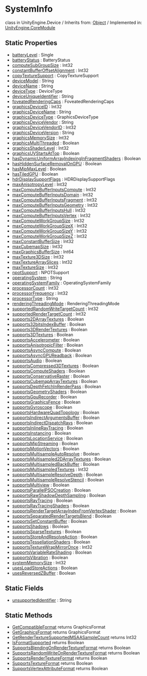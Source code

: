 # SystemInfo
class in UnityEngine.Device
 / Inherits from: <a href="https://docs.unity3d.com/6000.1/Documentation/ScriptReference/Object.html">Object</a> / Implemented in: <a href="https://docs.unity3d.com/6000.1/Documentation/ScriptReference/UnityEngine.CoreModule.html">UnityEngine.CoreModule</a>

## Static Properties
- <a href="https://docs.unity3d.com/6000.1/Documentation/ScriptReference/SystemInfo-batteryLevel.html">batteryLevel</a> : Single
- <a href="https://docs.unity3d.com/6000.1/Documentation/ScriptReference/SystemInfo-batteryStatus.html">batteryStatus</a> : BatteryStatus
- <a href="https://docs.unity3d.com/6000.1/Documentation/ScriptReference/SystemInfo-computeSubGroupSize.html">computeSubGroupSize</a> : Int32
- <a href="https://docs.unity3d.com/6000.1/Documentation/ScriptReference/SystemInfo-constantBufferOffsetAlignment.html">constantBufferOffsetAlignment</a> : Int32
- <a href="https://docs.unity3d.com/6000.1/Documentation/ScriptReference/SystemInfo-copyTextureSupport.html">copyTextureSupport</a> : CopyTextureSupport
- <a href="https://docs.unity3d.com/6000.1/Documentation/ScriptReference/SystemInfo-deviceModel.html">deviceModel</a> : String
- <a href="https://docs.unity3d.com/6000.1/Documentation/ScriptReference/SystemInfo-deviceName.html">deviceName</a> : String
- <a href="https://docs.unity3d.com/6000.1/Documentation/ScriptReference/SystemInfo-deviceType.html">deviceType</a> : DeviceType
- <a href="https://docs.unity3d.com/6000.1/Documentation/ScriptReference/SystemInfo-deviceUniqueIdentifier.html">deviceUniqueIdentifier</a> : String
- <a href="https://docs.unity3d.com/6000.1/Documentation/ScriptReference/SystemInfo-foveatedRenderingCaps.html">foveatedRenderingCaps</a> : FoveatedRenderingCaps
- <a href="https://docs.unity3d.com/6000.1/Documentation/ScriptReference/SystemInfo-graphicsDeviceID.html">graphicsDeviceID</a> : Int32
- <a href="https://docs.unity3d.com/6000.1/Documentation/ScriptReference/SystemInfo-graphicsDeviceName.html">graphicsDeviceName</a> : String
- <a href="https://docs.unity3d.com/6000.1/Documentation/ScriptReference/SystemInfo-graphicsDeviceType.html">graphicsDeviceType</a> : GraphicsDeviceType
- <a href="https://docs.unity3d.com/6000.1/Documentation/ScriptReference/SystemInfo-graphicsDeviceVendor.html">graphicsDeviceVendor</a> : String
- <a href="https://docs.unity3d.com/6000.1/Documentation/ScriptReference/SystemInfo-graphicsDeviceVendorID.html">graphicsDeviceVendorID</a> : Int32
- <a href="https://docs.unity3d.com/6000.1/Documentation/ScriptReference/SystemInfo-graphicsDeviceVersion.html">graphicsDeviceVersion</a> : String
- <a href="https://docs.unity3d.com/6000.1/Documentation/ScriptReference/SystemInfo-graphicsMemorySize.html">graphicsMemorySize</a> : Int32
- <a href="https://docs.unity3d.com/6000.1/Documentation/ScriptReference/SystemInfo-graphicsMultiThreaded.html">graphicsMultiThreaded</a> : Boolean
- <a href="https://docs.unity3d.com/6000.1/Documentation/ScriptReference/SystemInfo-graphicsShaderLevel.html">graphicsShaderLevel</a> : Int32
- <a href="https://docs.unity3d.com/6000.1/Documentation/ScriptReference/SystemInfo-graphicsUVStartsAtTop.html">graphicsUVStartsAtTop</a> : Boolean
- <a href="https://docs.unity3d.com/6000.1/Documentation/ScriptReference/SystemInfo-hasDynamicUniformArrayIndexingInFragmentShaders.html">hasDynamicUniformArrayIndexingInFragmentShaders</a> : Boolean
- <a href="https://docs.unity3d.com/6000.1/Documentation/ScriptReference/SystemInfo-hasHiddenSurfaceRemovalOnGPU.html">hasHiddenSurfaceRemovalOnGPU</a> : Boolean
- <a href="https://docs.unity3d.com/6000.1/Documentation/ScriptReference/SystemInfo-hasMipMaxLevel.html">hasMipMaxLevel</a> : Boolean
- <a href="https://docs.unity3d.com/6000.1/Documentation/ScriptReference/SystemInfo-hasTiledGPU.html">hasTiledGPU</a> : Boolean
- <a href="https://docs.unity3d.com/6000.1/Documentation/ScriptReference/SystemInfo-hdrDisplaySupportFlags.html">hdrDisplaySupportFlags</a> : HDRDisplaySupportFlags
- <a href="https://docs.unity3d.com/6000.1/Documentation/ScriptReference/SystemInfo-maxAnisotropyLevel.html">maxAnisotropyLevel</a> : Int32
- <a href="https://docs.unity3d.com/6000.1/Documentation/ScriptReference/SystemInfo-maxComputeBufferInputsCompute.html">maxComputeBufferInputsCompute</a> : Int32
- <a href="https://docs.unity3d.com/6000.1/Documentation/ScriptReference/SystemInfo-maxComputeBufferInputsDomain.html">maxComputeBufferInputsDomain</a> : Int32
- <a href="https://docs.unity3d.com/6000.1/Documentation/ScriptReference/SystemInfo-maxComputeBufferInputsFragment.html">maxComputeBufferInputsFragment</a> : Int32
- <a href="https://docs.unity3d.com/6000.1/Documentation/ScriptReference/SystemInfo-maxComputeBufferInputsGeometry.html">maxComputeBufferInputsGeometry</a> : Int32
- <a href="https://docs.unity3d.com/6000.1/Documentation/ScriptReference/SystemInfo-maxComputeBufferInputsHull.html">maxComputeBufferInputsHull</a> : Int32
- <a href="https://docs.unity3d.com/6000.1/Documentation/ScriptReference/SystemInfo-maxComputeBufferInputsVertex.html">maxComputeBufferInputsVertex</a> : Int32
- <a href="https://docs.unity3d.com/6000.1/Documentation/ScriptReference/SystemInfo-maxComputeWorkGroupSize.html">maxComputeWorkGroupSize</a> : Int32
- <a href="https://docs.unity3d.com/6000.1/Documentation/ScriptReference/SystemInfo-maxComputeWorkGroupSizeX.html">maxComputeWorkGroupSizeX</a> : Int32
- <a href="https://docs.unity3d.com/6000.1/Documentation/ScriptReference/SystemInfo-maxComputeWorkGroupSizeY.html">maxComputeWorkGroupSizeY</a> : Int32
- <a href="https://docs.unity3d.com/6000.1/Documentation/ScriptReference/SystemInfo-maxComputeWorkGroupSizeZ.html">maxComputeWorkGroupSizeZ</a> : Int32
- <a href="https://docs.unity3d.com/6000.1/Documentation/ScriptReference/SystemInfo-maxConstantBufferSize.html">maxConstantBufferSize</a> : Int32
- <a href="https://docs.unity3d.com/6000.1/Documentation/ScriptReference/SystemInfo-maxCubemapSize.html">maxCubemapSize</a> : Int32
- <a href="https://docs.unity3d.com/6000.1/Documentation/ScriptReference/SystemInfo-maxGraphicsBufferSize.html">maxGraphicsBufferSize</a> : Int64
- <a href="https://docs.unity3d.com/6000.1/Documentation/ScriptReference/SystemInfo-maxTexture3DSize.html">maxTexture3DSize</a> : Int32
- <a href="https://docs.unity3d.com/6000.1/Documentation/ScriptReference/SystemInfo-maxTextureArraySlices.html">maxTextureArraySlices</a> : Int32
- <a href="https://docs.unity3d.com/6000.1/Documentation/ScriptReference/SystemInfo-maxTextureSize.html">maxTextureSize</a> : Int32
- <a href="https://docs.unity3d.com/6000.1/Documentation/ScriptReference/SystemInfo-npotSupport.html">npotSupport</a> : NPOTSupport
- <a href="https://docs.unity3d.com/6000.1/Documentation/ScriptReference/SystemInfo-operatingSystem.html">operatingSystem</a> : String
- <a href="https://docs.unity3d.com/6000.1/Documentation/ScriptReference/SystemInfo-operatingSystemFamily.html">operatingSystemFamily</a> : OperatingSystemFamily
- <a href="https://docs.unity3d.com/6000.1/Documentation/ScriptReference/SystemInfo-processorCount.html">processorCount</a> : Int32
- <a href="https://docs.unity3d.com/6000.1/Documentation/ScriptReference/SystemInfo-processorFrequency.html">processorFrequency</a> : Int32
- <a href="https://docs.unity3d.com/6000.1/Documentation/ScriptReference/SystemInfo-processorType.html">processorType</a> : String
- <a href="https://docs.unity3d.com/6000.1/Documentation/ScriptReference/SystemInfo-renderingThreadingMode.html">renderingThreadingMode</a> : RenderingThreadingMode
- <a href="https://docs.unity3d.com/6000.1/Documentation/ScriptReference/SystemInfo-supportedRandomWriteTargetCount.html">supportedRandomWriteTargetCount</a> : Int32
- <a href="https://docs.unity3d.com/6000.1/Documentation/ScriptReference/SystemInfo-supportedRenderTargetCount.html">supportedRenderTargetCount</a> : Int32
- <a href="https://docs.unity3d.com/6000.1/Documentation/ScriptReference/SystemInfo-supports2DArrayTextures.html">supports2DArrayTextures</a> : Boolean
- <a href="https://docs.unity3d.com/6000.1/Documentation/ScriptReference/SystemInfo-supports32bitsIndexBuffer.html">supports32bitsIndexBuffer</a> : Boolean
- <a href="https://docs.unity3d.com/6000.1/Documentation/ScriptReference/SystemInfo-supports3DRenderTextures.html">supports3DRenderTextures</a> : Boolean
- <a href="https://docs.unity3d.com/6000.1/Documentation/ScriptReference/SystemInfo-supports3DTextures.html">supports3DTextures</a> : Boolean
- <a href="https://docs.unity3d.com/6000.1/Documentation/ScriptReference/SystemInfo-supportsAccelerometer.html">supportsAccelerometer</a> : Boolean
- <a href="https://docs.unity3d.com/6000.1/Documentation/ScriptReference/SystemInfo-supportsAnisotropicFilter.html">supportsAnisotropicFilter</a> : Boolean
- <a href="https://docs.unity3d.com/6000.1/Documentation/ScriptReference/SystemInfo-supportsAsyncCompute.html">supportsAsyncCompute</a> : Boolean
- <a href="https://docs.unity3d.com/6000.1/Documentation/ScriptReference/SystemInfo-supportsAsyncGPUReadback.html">supportsAsyncGPUReadback</a> : Boolean
- <a href="https://docs.unity3d.com/6000.1/Documentation/ScriptReference/SystemInfo-supportsAudio.html">supportsAudio</a> : Boolean
- <a href="https://docs.unity3d.com/6000.1/Documentation/ScriptReference/SystemInfo-supportsCompressed3DTextures.html">supportsCompressed3DTextures</a> : Boolean
- <a href="https://docs.unity3d.com/6000.1/Documentation/ScriptReference/SystemInfo-supportsComputeShaders.html">supportsComputeShaders</a> : Boolean
- <a href="https://docs.unity3d.com/6000.1/Documentation/ScriptReference/SystemInfo-supportsConservativeRaster.html">supportsConservativeRaster</a> : Boolean
- <a href="https://docs.unity3d.com/6000.1/Documentation/ScriptReference/SystemInfo-supportsCubemapArrayTextures.html">supportsCubemapArrayTextures</a> : Boolean
- <a href="https://docs.unity3d.com/6000.1/Documentation/ScriptReference/SystemInfo-supportsDepthFetchInRenderPass.html">supportsDepthFetchInRenderPass</a> : Boolean
- <a href="https://docs.unity3d.com/6000.1/Documentation/ScriptReference/SystemInfo-supportsGeometryShaders.html">supportsGeometryShaders</a> : Boolean
- <a href="https://docs.unity3d.com/6000.1/Documentation/ScriptReference/SystemInfo-supportsGpuRecorder.html">supportsGpuRecorder</a> : Boolean
- <a href="https://docs.unity3d.com/6000.1/Documentation/ScriptReference/SystemInfo-supportsGraphicsFence.html">supportsGraphicsFence</a> : Boolean
- <a href="https://docs.unity3d.com/6000.1/Documentation/ScriptReference/SystemInfo-supportsGyroscope.html">supportsGyroscope</a> : Boolean
- <a href="https://docs.unity3d.com/6000.1/Documentation/ScriptReference/SystemInfo-supportsHardwareQuadTopology.html">supportsHardwareQuadTopology</a> : Boolean
- <a href="https://docs.unity3d.com/6000.1/Documentation/ScriptReference/SystemInfo-supportsIndirectArgumentsBuffer.html">supportsIndirectArgumentsBuffer</a> : Boolean
- <a href="https://docs.unity3d.com/6000.1/Documentation/ScriptReference/SystemInfo-supportsIndirectDispatchRays.html">supportsIndirectDispatchRays</a> : Boolean
- <a href="https://docs.unity3d.com/6000.1/Documentation/ScriptReference/SystemInfo-supportsInlineRayTracing.html">supportsInlineRayTracing</a> : Boolean
- <a href="https://docs.unity3d.com/6000.1/Documentation/ScriptReference/SystemInfo-supportsInstancing.html">supportsInstancing</a> : Boolean
- <a href="https://docs.unity3d.com/6000.1/Documentation/ScriptReference/SystemInfo-supportsLocationService.html">supportsLocationService</a> : Boolean
- <a href="https://docs.unity3d.com/6000.1/Documentation/ScriptReference/SystemInfo-supportsMipStreaming.html">supportsMipStreaming</a> : Boolean
- <a href="https://docs.unity3d.com/6000.1/Documentation/ScriptReference/SystemInfo-supportsMotionVectors.html">supportsMotionVectors</a> : Boolean
- <a href="https://docs.unity3d.com/6000.1/Documentation/ScriptReference/SystemInfo-supportsMultisampleAutoResolve.html">supportsMultisampleAutoResolve</a> : Boolean
- <a href="https://docs.unity3d.com/6000.1/Documentation/ScriptReference/SystemInfo-supportsMultisampled2DArrayTextures.html">supportsMultisampled2DArrayTextures</a> : Boolean
- <a href="https://docs.unity3d.com/6000.1/Documentation/ScriptReference/SystemInfo-supportsMultisampledBackBuffer.html">supportsMultisampledBackBuffer</a> : Boolean
- <a href="https://docs.unity3d.com/6000.1/Documentation/ScriptReference/SystemInfo-supportsMultisampledTextures.html">supportsMultisampledTextures</a> : Int32
- <a href="https://docs.unity3d.com/6000.1/Documentation/ScriptReference/SystemInfo-supportsMultisampleResolveDepth.html">supportsMultisampleResolveDepth</a> : Boolean
- <a href="https://docs.unity3d.com/6000.1/Documentation/ScriptReference/SystemInfo-supportsMultisampleResolveStencil.html">supportsMultisampleResolveStencil</a> : Boolean
- <a href="https://docs.unity3d.com/6000.1/Documentation/ScriptReference/SystemInfo-supportsMultiview.html">supportsMultiview</a> : Boolean
- <a href="https://docs.unity3d.com/6000.1/Documentation/ScriptReference/SystemInfo-supportsParallelPSOCreation.html">supportsParallelPSOCreation</a> : Boolean
- <a href="https://docs.unity3d.com/6000.1/Documentation/ScriptReference/SystemInfo-supportsRawShadowDepthSampling.html">supportsRawShadowDepthSampling</a> : Boolean
- <a href="https://docs.unity3d.com/6000.1/Documentation/ScriptReference/SystemInfo-supportsRayTracing.html">supportsRayTracing</a> : Boolean
- <a href="https://docs.unity3d.com/6000.1/Documentation/ScriptReference/SystemInfo-supportsRayTracingShaders.html">supportsRayTracingShaders</a> : Boolean
- <a href="https://docs.unity3d.com/6000.1/Documentation/ScriptReference/SystemInfo-supportsRenderTargetArrayIndexFromVertexShader.html">supportsRenderTargetArrayIndexFromVertexShader</a> : Boolean
- <a href="https://docs.unity3d.com/6000.1/Documentation/ScriptReference/SystemInfo-supportsSeparatedRenderTargetsBlend.html">supportsSeparatedRenderTargetsBlend</a> : Boolean
- <a href="https://docs.unity3d.com/6000.1/Documentation/ScriptReference/SystemInfo-supportsSetConstantBuffer.html">supportsSetConstantBuffer</a> : Boolean
- <a href="https://docs.unity3d.com/6000.1/Documentation/ScriptReference/SystemInfo-supportsShadows.html">supportsShadows</a> : Boolean
- <a href="https://docs.unity3d.com/6000.1/Documentation/ScriptReference/SystemInfo-supportsSparseTextures.html">supportsSparseTextures</a> : Boolean
- <a href="https://docs.unity3d.com/6000.1/Documentation/ScriptReference/SystemInfo-supportsStoreAndResolveAction.html">supportsStoreAndResolveAction</a> : Boolean
- <a href="https://docs.unity3d.com/6000.1/Documentation/ScriptReference/SystemInfo-supportsTessellationShaders.html">supportsTessellationShaders</a> : Boolean
- <a href="https://docs.unity3d.com/6000.1/Documentation/ScriptReference/SystemInfo-supportsTextureWrapMirrorOnce.html">supportsTextureWrapMirrorOnce</a> : Int32
- <a href="https://docs.unity3d.com/6000.1/Documentation/ScriptReference/SystemInfo-supportsVariableRateShading.html">supportsVariableRateShading</a> : Boolean
- <a href="https://docs.unity3d.com/6000.1/Documentation/ScriptReference/SystemInfo-supportsVibration.html">supportsVibration</a> : Boolean
- <a href="https://docs.unity3d.com/6000.1/Documentation/ScriptReference/SystemInfo-systemMemorySize.html">systemMemorySize</a> : Int32
- <a href="https://docs.unity3d.com/6000.1/Documentation/ScriptReference/SystemInfo-usesLoadStoreActions.html">usesLoadStoreActions</a> : Boolean
- <a href="https://docs.unity3d.com/6000.1/Documentation/ScriptReference/SystemInfo-usesReversedZBuffer.html">usesReversedZBuffer</a> : Boolean

## Static Fields
- <a href="https://docs.unity3d.com/6000.1/Documentation/ScriptReference/SystemInfo-unsupportedIdentifier.html">unsupportedIdentifier</a> : String

## Static Methods
- <a href="https://docs.unity3d.com/6000.1/Documentation/ScriptReference/SystemInfo.GetCompatibleFormat.html">GetCompatibleFormat</a> returns GraphicsFormat
- <a href="https://docs.unity3d.com/6000.1/Documentation/ScriptReference/SystemInfo.GetGraphicsFormat.html">GetGraphicsFormat</a> returns GraphicsFormat
- <a href="https://docs.unity3d.com/6000.1/Documentation/ScriptReference/SystemInfo.GetRenderTextureSupportedMSAASampleCount.html">GetRenderTextureSupportedMSAASampleCount</a> returns Int32
- <a href="https://docs.unity3d.com/6000.1/Documentation/ScriptReference/SystemInfo.IsFormatSupported.html">IsFormatSupported</a> returns Boolean
- <a href="https://docs.unity3d.com/6000.1/Documentation/ScriptReference/SystemInfo.SupportsBlendingOnRenderTextureFormat.html">SupportsBlendingOnRenderTextureFormat</a> returns Boolean
- <a href="https://docs.unity3d.com/6000.1/Documentation/ScriptReference/SystemInfo.SupportsRandomWriteOnRenderTextureFormat.html">SupportsRandomWriteOnRenderTextureFormat</a> returns Boolean
- <a href="https://docs.unity3d.com/6000.1/Documentation/ScriptReference/SystemInfo.SupportsRenderTextureFormat.html">SupportsRenderTextureFormat</a> returns Boolean
- <a href="https://docs.unity3d.com/6000.1/Documentation/ScriptReference/SystemInfo.SupportsTextureFormat.html">SupportsTextureFormat</a> returns Boolean
- <a href="https://docs.unity3d.com/6000.1/Documentation/ScriptReference/SystemInfo.SupportsVertexAttributeFormat.html">SupportsVertexAttributeFormat</a> returns Boolean
